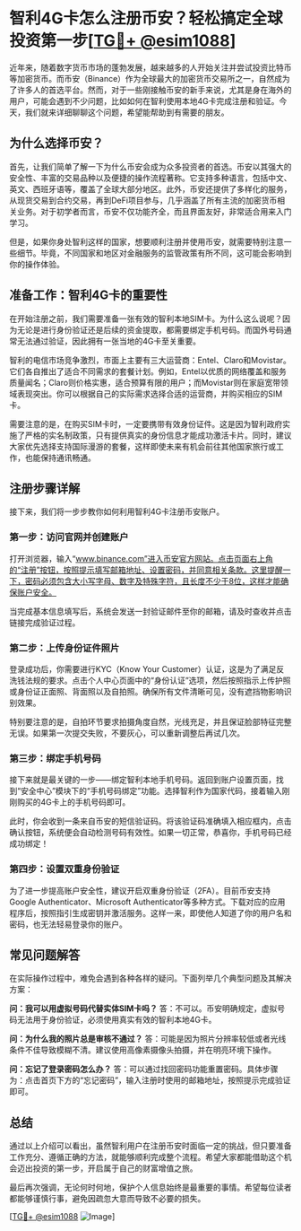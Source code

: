 # 智利4G卡怎么注册币安？轻松搞定全球投资第一步[[TG💪+ @esim1088](https://t.me/s/esim1088)]

近年来，随着数字货币市场的蓬勃发展，越来越多的人开始关注并尝试投资比特币等加密货币。而币安（Binance）作为全球最大的加密货币交易所之一，自然成为了许多人的首选平台。然而，对于一些刚接触币安的新手来说，尤其是身在海外的用户，可能会遇到不少问题，比如如何在智利使用本地4G卡完成注册和验证。今天，我们就来详细聊聊这个问题，希望能帮助到有需要的朋友。

## 为什么选择币安？

首先，让我们简单了解一下为什么币安会成为众多投资者的首选。币安以其强大的安全性、丰富的交易品种以及便捷的操作流程著称。它支持多种语言，包括中文、英文、西班牙语等，覆盖了全球大部分地区。此外，币安还提供了多样化的服务，从现货交易到合约交易，再到DeFi项目参与，几乎涵盖了所有主流的加密货币相关业务。对于初学者而言，币安不仅功能齐全，而且界面友好，非常适合用来入门学习。

但是，如果你身处智利这样的国家，想要顺利注册并使用币安，就需要特别注意一些细节。毕竟，不同国家和地区对金融服务的监管政策有所不同，这可能会影响到你的操作体验。

## 准备工作：智利4G卡的重要性

在开始注册之前，我们需要准备一张有效的智利本地SIM卡。为什么这么说呢？因为无论是进行身份验证还是后续的资金提取，都需要绑定手机号码。而国外号码通常无法通过验证，因此拥有一张当地的4G卡至关重要。

智利的电信市场竞争激烈，市面上主要有三大运营商：Entel、Claro和Movistar。它们各自推出了适合不同需求的套餐计划。例如，Entel以优质的网络覆盖和服务质量闻名；Claro则价格实惠，适合预算有限的用户；而Movistar则在家庭宽带领域表现突出。你可以根据自己的实际需求选择合适的运营商，并购买相应的SIM卡。

需要注意的是，在购买SIM卡时，一定要携带有效身份证件。这是因为智利政府实施了严格的实名制政策，只有提供真实的身份信息才能成功激活卡片。同时，建议大家优先选择支持国际漫游的套餐，这样即使未来有机会前往其他国家旅行或工作，也能保持通讯畅通。

## 注册步骤详解

接下来，我们将一步步教你如何利用智利4G卡注册币安账户。

### 第一步：访问官网并创建账户

打开浏览器，输入“www.binance.com”进入币安官方网站。点击页面右上角的“注册”按钮，按照提示填写邮箱地址、设置密码，并同意相关条款。这里提醒一下，密码必须包含大小写字母、数字及特殊字符，且长度不少于8位，这样才能确保账户安全。

当完成基本信息填写后，系统会发送一封验证邮件至你的邮箱，请及时查收并点击链接完成验证过程。

### 第二步：上传身份证件照片

登录成功后，你需要进行KYC（Know Your Customer）认证，这是为了满足反洗钱法规的要求。点击个人中心页面中的“身份认证”选项，然后按照指示上传护照或身份证正面照、背面照以及自拍照。确保所有文件清晰可见，没有遮挡物影响识别效果。

特别要注意的是，自拍环节要求拍摄角度自然，光线充足，并且保证脸部特征完整无误。如果第一次提交失败，不要灰心，可以重新调整后再试几次。

### 第三步：绑定手机号码

接下来就是最关键的一步——绑定智利本地手机号码。返回到账户设置页面，找到“安全中心”模块下的“手机号码绑定”功能。选择智利作为国家代码，接着输入刚刚购买的4G卡上的手机号码即可。

此时，你会收到一条来自币安的短信验证码。将该验证码准确填入相应框内，点击确认按钮，系统便会自动检测号码有效性。如果一切正常，恭喜你，手机号码已经成功绑定！

### 第四步：设置双重身份验证

为了进一步提高账户安全性，建议开启双重身份验证（2FA）。目前币安支持Google Authenticator、Microsoft Authenticator等多种方式。下载对应的应用程序后，按照指引生成密钥并激活服务。这样一来，即使他人知道了你的用户名和密码，也无法轻易登录你的账户。

## 常见问题解答

在实际操作过程中，难免会遇到各种各样的疑问。下面列举几个典型问题及其解决方案：

**问：我可以用虚拟号码代替实体SIM卡吗？**
答：不可以。币安明确规定，虚拟号码无法用于身份验证，必须使用真实有效的智利本地4G卡。

**问：为什么我的照片总是审核不通过？**
答：可能是因为照片分辨率较低或者光线条件不佳导致模糊不清。建议使用高像素摄像头拍摄，并在明亮环境下操作。

**问：忘记了登录密码怎么办？**
答：可以通过找回密码功能重置密码。具体步骤为：点击首页下方的“忘记密码”，输入注册时使用的邮箱地址，按照提示完成验证即可。

## 总结

通过以上介绍可以看出，虽然智利用户在注册币安时面临一定的挑战，但只要准备工作充分、遵循正确的方法，就能够顺利完成整个流程。希望大家都能借助这个机会迈出投资的第一步，开启属于自己的财富增值之旅。

最后再次强调，无论何时何地，保护个人信息始终是最重要的事情。希望每位读者都能够谨慎行事，避免因疏忽大意而导致不必要的损失。

[[TG💪+ @esim1088](https://t.me/s/esim1088) ![Image](https://i.postimg.cc/4NQfJmqS/Snipaste-2025-05-13-00-14-12.png)]